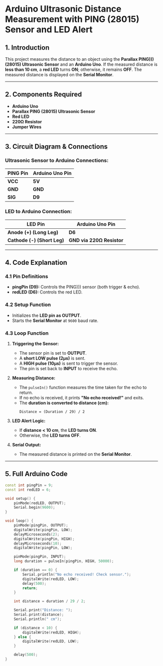 # Arduino Ultrasonic Distance Measurement with PING (28015) Sensor and LED Alert

## 1. Introduction
This project measures the distance to an object using the **Parallax PING))) (28015) Ultrasonic Sensor** and an **Arduino Uno**. If the measured distance is **less than 10 cm**, a **red LED** turns **ON**; otherwise, it remains **OFF**. The measured distance is displayed on the **Serial Monitor**.

---

## 2. Components Required
- **Arduino Uno**
- **Parallax PING (28015) Ultrasonic Sensor**
- **Red LED**
- **220Ω Resistor**
- **Jumper Wires**

---

## 3. Circuit Diagram & Connections

### Ultrasonic Sensor to Arduino Connections:
| **PING Pin** | **Arduino Uno Pin** |
|--------------|----------------|
| **VCC**      | **5V**         |
| **GND**      | **GND**        |
| **SIG**      | **D9**         |

### LED to Arduino Connection:
| **LED Pin**  | **Arduino Uno Pin** |
|-----------|----------------|
| **Anode (+) (Long Leg)** | **D6** |
| **Cathode (-) (Short Leg)** | **GND via 220Ω Resistor** |

---

## 4. Code Explanation

### 4.1 Pin Definitions
- **pingPin (D9):** Controls the PING))) sensor (both trigger & echo).
- **redLED (D6):** Controls the red LED.

### 4.2 Setup Function
- Initializes the **LED pin as OUTPUT**.
- Starts the **Serial Monitor** at `9600` baud rate.

### 4.3 Loop Function
1. **Triggering the Sensor:**
   - The sensor pin is set to **OUTPUT**.
   - A **short LOW pulse (2µs)** is sent.
   - A **HIGH pulse (10µs)** is sent to trigger the sensor.
   - The pin is set back to **INPUT** to receive the echo.

2. **Measuring Distance:**
   - The `pulseIn()` function measures the time taken for the echo to return.
   - If no echo is received, it prints **"No echo received!"** and exits.
   - The **duration is converted to distance (cm):**
     ```
     Distance = (Duration / 29) / 2
     ```

3. **LED Alert Logic:**
   - If **distance < 10 cm**, the **LED turns ON**.
   - Otherwise, the **LED turns OFF**.

4. **Serial Output:**
   - The measured distance is printed on the **Serial Monitor**.

---

## 5. Full Arduino Code
```cpp
const int pingPin = 9; 
const int redLED = 6;  

void setup() {
    pinMode(redLED, OUTPUT);
    Serial.begin(9600);
}

void loop() {
    pinMode(pingPin, OUTPUT);
    digitalWrite(pingPin, LOW);
    delayMicroseconds(2);
    digitalWrite(pingPin, HIGH);
    delayMicroseconds(10);
    digitalWrite(pingPin, LOW);

    pinMode(pingPin, INPUT);
    long duration = pulseIn(pingPin, HIGH, 50000);

    if (duration == 0) {
        Serial.println("No echo received! Check sensor.");
        digitalWrite(redLED, LOW);
        delay(500);
        return;
    }

    int distance = duration / 29 / 2;

    Serial.print("Distance: ");
    Serial.print(distance);
    Serial.println(" cm");

    if (distance < 10) {
        digitalWrite(redLED, HIGH);
    } else {
        digitalWrite(redLED, LOW);
    }

    delay(500);
}
